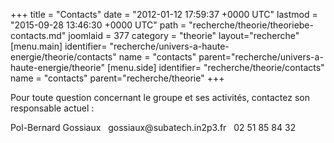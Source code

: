 +++
title = "Contacts"
date = "2012-01-12 17:59:37 +0000 UTC"
lastmod = "2015-09-28 13:46:30 +0000 UTC"
path = "recherche/theorie/theoriebe-contacts.md"
joomlaid = 377
category = "theorie"
layout="recherche"
[menu.main]
  identifier= "recherche/univers-a-haute-energie/theorie/contacts"
  name = "contacts"
  parent="recherche/univers-a-haute-energie/theorie"
[menu.side]
  identifier= "recherche/theorie/contacts"
  name = "contacts"
  parent="recherche/theorie"
+++
<p>Pour toute question concernant le groupe et ses activités, contactez son responsable actuel :</p>
<p>Pol-Bernard Gossiaux   gossiaux@subatech.in2p3.fr   02 51 85 84 32</p>